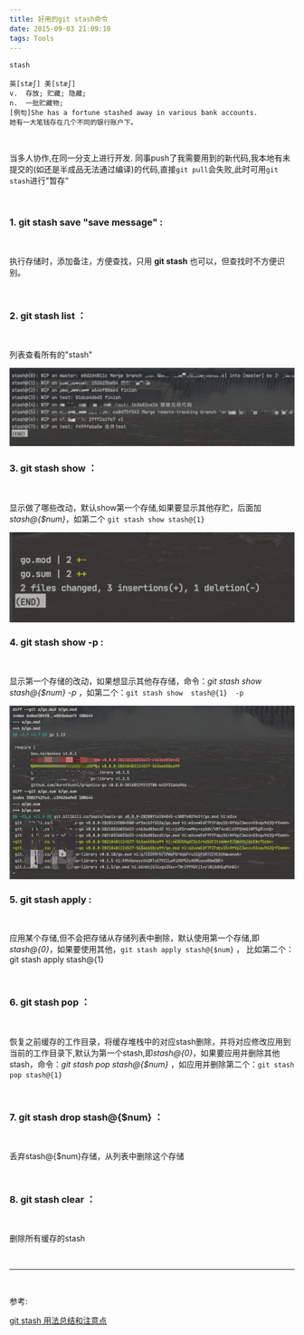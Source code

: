 ```yaml
---
title: 好用的git stash命令
date: 2015-09-03 21:09:10
tags: Tools
---
```



```
stash	

英[stæʃ] 美[stæʃ]
v.	存放; 贮藏; 隐藏;
n.	一批贮藏物;
[例句]She has a fortune stashed away in various bank accounts.
她有一大笔钱存在几个不同的银行账户下。
```

<br>

当多人协作,在同一分支上进行开发. 同事push了我需要用到的新代码,我本地有未提交的(如还是半成品无法通过编译)的代码,直接`git pull`会失败,此时可用`git stash`进行"暂存"


<br>

### **1. git stash save "save message"**  : 

<br>

执行存储时，添加备注，方便查找，只用 **git stash** 也可以，但查找时不方便识别。



<br>


### **2. git stash list**  ：



<br>

列表查看所有的"stash"

<img src="好用的git-stash命令/1.png" width = 100% height = 50% />


<br>


### **3. git stash show** ：


<br>

显示做了哪些改动，默认show第一个存储,如果要显示其他存贮，后面加 *stash@{$num}*，如第二个 `git stash show stash@{1}`

<img src="好用的git-stash命令/2.png" width = 100% height = 50% />



<br>

### **4. git stash show -p** : 


<br>

显示第一个存储的改动，如果想显示其他存存储，命令：*git stash show  stash@{$num}  -p* ，如第二个：`git stash show  stash@{1}  -p`


<img src="好用的git-stash命令/3.png" width = 100% height = 50% />

<br>




### **5. git stash apply** :

<br>

应用某个存储,但不会把存储从存储列表中删除，默认使用第一个存储,即*stash@{0}*，如果要使用其他，`git stash apply stash@{$num}` ， 比如第二个：git stash apply stash@{1} 



<br>



### **6. git stash pop** ：

<br>

恢复之前缓存的工作目录，将缓存堆栈中的对应stash删除，并将对应修改应用到当前的工作目录下,默认为第一个stash,即*stash@{0}*，如果要应用并删除其他stash，命令：*git stash pop stash@{$num}* ，如应用并删除第二个：`git stash pop stash@{1}`

<br>



### **7. git stash drop stash@{$num}** ：


<br>


丢弃stash@{$num}存储，从列表中删除这个存储

<br>



### **8. git stash clear** ：


<br>


删除所有缓存的stash



<br>


---

<br>

参考:

[git stash 用法总结和注意点](https://www.cnblogs.com/zndxall/archive/2018/09/04/9586088.html)